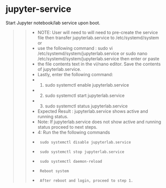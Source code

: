 # jupyter-service
Start Jupyter notebook/lab service upon boot.
>>- NOTE: User will need to will need to pre-create the service file then transfer jupyterlab.service to /etc/systemd/system or
>>- use the following command : sudo vi /etc/systemd/system/jupyterlab.service or sudo nano /etc/systemd/system/jupyterlab.service then enter or paste
>>- the file contents text in the vi/nano editor. Save the contents of jupyterlab.service.
>>- Lastly, enter the following command:
>>- 1. sudo systemctl enable jupyterlab.service
>>- 2. sudo systemctl start jupyterlab.service
>>- 3. sudo systemctl status jupyterlab.service
>>- Expected Result : jupyterlab.service shows active and running status.
>>- Note: If jupyterlab.service does not show active and running status proceed to next steps.
>>- 4: Run the the following commands
>>-      sudo systemctl disable jupyterlab.service
>>-      sudo systemctl stop jupyterlab.service
>>-      sudo systemctl daemon-reload
>>-      Reboot system
>>-      After reboot and login, proceed to step 1.



